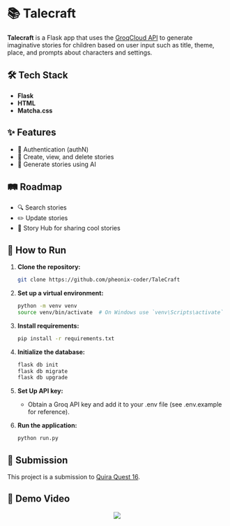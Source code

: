 # 📚 Talecraft

**Talecraft** is a Flask app that uses the [GroqCloud API](https://console.groq.com/) to generate imaginative stories for children based on user input such as title, theme, place, and prompts about characters and settings.

## 🛠️ Tech Stack

- **Flask**
- **HTML**
- **Matcha.css**

## ✨ Features

- 🔐 Authentication (authN)
- 📖 Create, view, and delete stories
- 🤖 Generate stories using AI

## 🛤️ Roadmap

- 🔍 Search stories
- ✏️ Update stories
- 🌟 Story Hub for sharing cool stories

## 🚀 How to Run

1. **Clone the repository:**

   ```bash
   git clone https://github.com/pheonix-coder/TaleCraft
   ```

2. **Set up a virtual environment:**

   ```bash
   python -m venv venv
   source venv/bin/activate  # On Windows use `venv\Scripts\activate`
   ```

3. **Install requirements:**

   ```bash
   pip install -r requirements.txt
   ```

4. **Initialize the database:**

   ```bash
   flask db init
   flask db migrate
   flask db upgrade
   ```

5. **Set Up API key:**

   - Obtain a Groq API key and add it to your .env file (see .env.example for reference).

6. **Run the application:**

   ```bash
   python run.py
   ```

## 🎯 Submission

This project is a submission to [Quira Quest 16](https://quira.sh/quests/creator/submissions?questId=16).

## 🎥 Demo Video

<p align="center">
    <a href="https://youtu.be/JqApojcWpRo?si=NWefZeyNvM8qa2Dv">
        <img src="https://img.freepik.com/free-vector/modern-red-video-media-player-template_1017-23409.jpg"/>
    </a>
</p>
